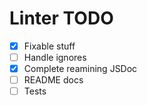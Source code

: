 # Linter TODO

- [x] Fixable stuff
- [ ] Handle ignores
- [x] Complete reamining JSDoc
- [ ] README docs
- [ ] Tests
